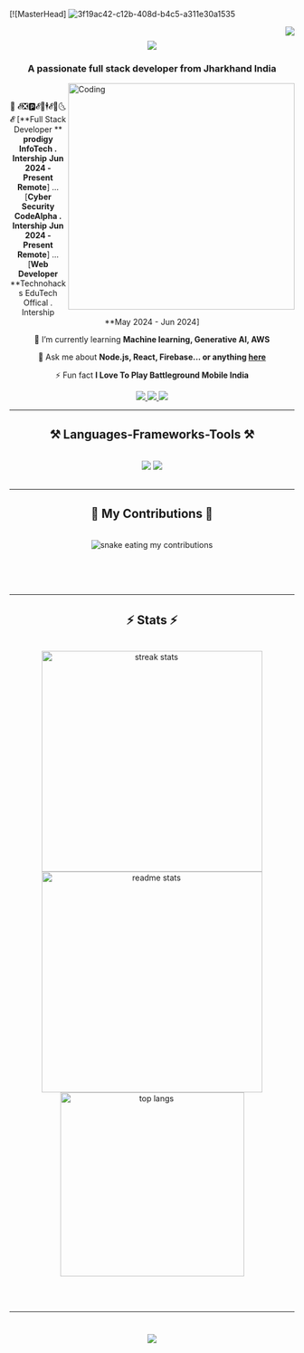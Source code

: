 [![MasterHead] ![3f19ac42-c12b-408d-b4c5-a311e30a1535](https://github.com/alwaysajaykr18/alwaysajaykr18/assets/172900370/dfee361b-8e08-4d75-8064-3c41a1c68522)

<img align="right" src="https://visitor-badge.laobi.icu/badge?page_id=alwaysajaykr18.alwaysajaykr18" />

<h1 align="center">
    <img src="https://readme-typing-svg.herokuapp.com/?font=Righteous&size=35&center=true&vCenter=true&width=500&height=70&duration=4000&lines=Hi+There!+👋;+I'm+Ajay+Kumar+Nayak!;" />
</h1>

<h3 align="center">A passionate full stack developer from Jharkhand India </h3>
<img align="right" alt="Coding" width="400" src="https://cdn.dribbble.com/users/1162077/screenshots/3848914/programmer.gif">


<br/>

<div align="center">
 
 
  🔭 𝓔❎🅿𝓔🌱🕴𝓔🥄🌜𝓔
 [**Full Stack Developer **
 **prodigy InfoTech . Intership**
 **Jun 2024 - Present**
 **Remote**]
...[**Cyber Security**
**CodeAlpha . Intership**
**Jun 2024 - Present**
**Remote**]
...[**Web Developer**
**Technohacks EduTech Offical . Intership
**May 2024 - Jun 2024]
 
  
🌱 I’m currently learning **Machine learning, Generative AI, AWS**

💬 Ask me about **Node.js, React, Firebase... or anything [here](https://github.com/alwaysajaykr18/alwaysajaykr18/issues)**

⚡ Fun fact  **I Love To Play Battleground Mobile India**

 </div>
 
<div align="center"> 
  <a href="mailto:ajay.sales.ajaynayak2531@gmail.com">
    <img src="https://img.shields.io/badge/Gmail-333333?style=for-the-badge&logo=gmail&logoColor=red" />
  </a>
  <a href="https://linkedin.com/in/alwaysajaykr18" target="_blank">
    <img src="https://img.shields.io/badge/LinkedIn-0077B5?style=for-the-badge&logo=linkedin&logoColor=white" target="_blank" />
  </a>
  <a href="https://alwaysajaykr18.github.io" target="_blank">
     <img src="https://img.shields.io/badge/Portfolio-FF5722?style=for-the-badge&logo=todoist&logoColor=white" target="_blank" /> <!-- sqlite, safari, google-chrome are other good icon options -->
  </a>
</div>

 <hr/>
 
<h2 align="center">⚒️ Languages-Frameworks-Tools ⚒️</h2>
<br/>
<div align="center">
    <img src="https://skillicons.dev/icons?i=react,bootstrap,mui,html,css,vscode,github,figma,tailwind,git,r,c,dsa" />
    <img src="https://skillicons.dev/icons?i=nodejs,python,javascript,typescript,express,mongodb,c,java,nextjs,mysql,.net framework,ai" /><br>
</div>

<br/>
<hr/>

<div align="center">
  <h2>🐍 My Contributions 🐍</h2>
  <br>
  <img alt="snake eating my contributions" src="https://raw.githubusercontent.com/alwaysajaykr18/alwaysajay18/output/github-contribution-grid-snake.svg" />
  
  
  <br/><br/><br/>
</div>

<hr/>

<h2 align="center">⚡ Stats ⚡</h2>
<br>
<div align=center>
  <img width=390 src="https://github-readme-streak-stats-alwaysajaykr18.vercel.app/?user=alwaysajaykr18&count_private=true&theme=react&border_radius=10" alt="streak stats"/>
  <img width=390 src="https://github-readme-stats-alwaysajaykr18.vercel.app/api?username=alwaysajaykr18&count_private=true&show_icons=true&theme=react&rank_icon=github&border_radius=10" alt="readme stats" />
  <br/>
  <img width=325 align="center" src="https://github-readme-stats-alwaysajaykr18.vercel.app/api/top-langs/?username=alwaysajaykr18&hide=HTML&langs_count=8&layout=compact&theme=react&border_radius=10&size_weight=0.5&count_weight=0.5&exclude_repo=github-readme-stats" alt="top langs" />
</div>

<br/><br/>

<hr/>

<h1 align="center">
    <img src="https://readme-typing-svg.herokuapp.com/?font=Righteous&size=25&center=true&vCenter=true&width=400&height=70&duration=5000&lines=Thanks+for+visiting!+🙏;+Shoot+me+a+message+on+Linkedin!+;+I+am+always+down+to+collab+🙂+;"/>
</h3>

<br/>
     



